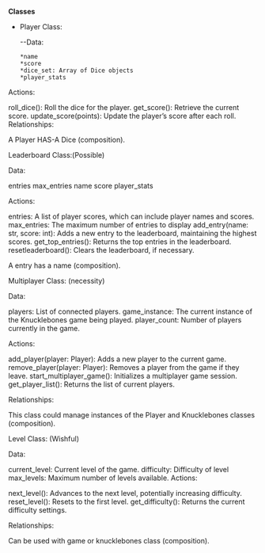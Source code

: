 **Classes**

- Player Class:

   --Data:

      *name
      *score
      *dice_set: Array of Dice objects
      *player_stats
  
Actions:

roll_dice(): Roll the dice for the player.
get_score(): Retrieve the current score.
update_score(points): Update the player’s score after each roll.
Relationships:

A Player HAS-A Dice (composition).

Leaderboard Class:(Possible)

Data:

entries
max_entries
name
score
player_stats

Actions: 

entries: A list of player scores, which can include player names and scores.
max_entries: The maximum number of entries to display 
add_entry(name: str, score: int): Adds a new entry to the leaderboard, maintaining the highest scores.
get_top_entries(): Returns the top entries in the leaderboard.
resetleaderboard(): Clears the leaderboard, if necessary.

A entry has a name (composition).


Multiplayer Class: (necessity)

Data:

players: List of connected players.
game_instance: The current instance of the Knucklebones game being played.
player_count: Number of players currently in the game.

Actions:

add_player(player: Player): Adds a new player to the current game.
remove_player(player: Player): Removes a player from the game if they leave.
start_multiplayer_game(): Initializes a multiplayer game session.
get_player_list(): Returns the list of current players.

Relationships:

This class could manage instances of the Player and Knucklebones classes (composition).


Level Class: (Wishful)

Data:

current_level: Current level of the game.
difficulty: Difficulty of level
max_levels: Maximum number of levels available.
Actions:

next_level(): Advances to the next level, potentially increasing difficulty.
reset_level(): Resets to the first level.
get_difficulty(): Returns the current difficulty settings.

Relationships:

Can be used with game or knucklebones class  (composition).
